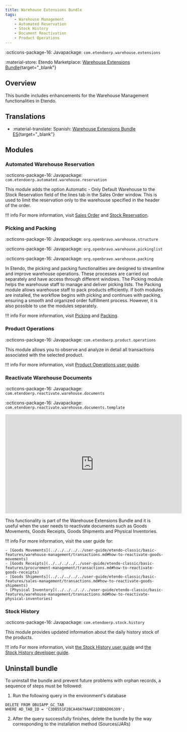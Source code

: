 ```yaml
---
title: Warehouse Extensions Bundle
tags:
    - Warehouse Management
    - Automated Reservation
    - Stock History
    - Document Reactivation
    - Product Operations
---
```

:octicons-package-16: Javapackage: `com.etendoerp.warehouse.extensions`

:material-store: Etendo Marketplace:  [Warehouse Extensions Bundle](https://marketplace.etendo.cloud/#/product-details?module=EFDA39668E2E4DF2824FFF0A905E6A95){target="_blank"}

## Overview
This bundle includes enhancements for the Warehouse Management functionalities in Etendo.

## Translations

-  :material-translate: Spanish: [Warehouse Extensions Bundle ES](https://marketplace.etendo.cloud/?#/product-details?module=BAE67A5B5BC4496D9B1CA002BBCDC80E){target="_blank"}

## Modules

### Automated Warehouse Reservation

:octicons-package-16: Javapackage: `com.etendoerp.automated.warehouse.reservation`

This module adds the option Automatic - Only Default Warehouse to the Stock Reservation field of the lines tab in the Sales Order window. This is used to limit the reservation only to the warehouse specified in the header of the order.

!!! info
    For more information, visit [Sales Order](../../../basic-features/sales-management/transactions.md#stock-reservations) and [Stock Reservation](../../../basic-features/warehouse-management/transactions.md#stock-reservation).

### Picking and Packing 

:octicons-package-16: Javapackage: `org.openbravo.warehouse.structure`

:octicons-package-16: Javapackage: `org.openbravo.warehouse.pickinglist`

:octicons-package-16: Javapackage: `org.openbravo.warehouse.packing`

In Etendo, the picking and packing functionalities are designed to streamline and improve warehouse operations. These processes are carried out separately and have access through different windows. The Picking module helps the warehouse staff to manage and deliver picking lists. The Packing module allows warehouse staff to pack products efficiently. If both modules are installed, the workflow begins with picking and continues with packing, ensuring a smooth and organized order fulfillment process. However, it is also possible to use the modules separately.

!!! info
    For more information, visit [Picking](picking.md) and [Packing](packing.md). 

### Product Operations

:octicons-package-16: Javapackage: `com.etendoerp.product.operations`

This module allows you to observe and analyze in detail all transactions associated with the selected product. 

!!! info
    For more information, visit [Product Operations user guide](../../../basic-features/warehouse-management/analysis-tools.md/#product-operations).


### Reactivate Warehouse Documents

:octicons-package-16: Javapackage: `com.etendoerp.reactivate.warehouse.documents`

:octicons-package-16: Javapackage: `com.etendoerp.reactivate.warehouse.documents.template`

<iframe width="560" height="315" src="https://www.youtube.com/embed/ghH3tBjoN9c" title="YouTube video player" frameborder="0" allow="accelerometer; autoplay; clipboard-write; encrypted-media; gyroscope; picture-in-picture; web-share" allowfullscreen></iframe>

This functionality is part of the Warehouse Extensions Bundle and it is useful when the user needs to reactivate documents such as Goods Movements, Goods Receipts, Goods Shipments and Physical Inventories. 

!!! info
    For more information, visit the user guide for:

    - [Goods Movements](../../../../../user-guide/etendo-classic/basic-features/warehouse-management/transactions.md#how-to-reactivate-goods-movements)
    - [Goods Receipts](../../../../../user-guide/etendo-classic/basic-features/procurement-management/transactions.md#how-to-reactivate-goods-receipts)
    - [Goods Shipments](../../../../../user-guide/etendo-classic/basic-features/sales-management/transactions.md#how-to-reactivate-goods-shipments)
    - [Physical Inventory](../../../../../user-guide/etendo-classic/basic-features/warehouse-management/transactions.md#how-to-reactivate-physical-inventories)

### Stock History

:octicons-package-16: Javapackage: `com.etendoerp.stock.history`

This module provides updated information about the daily history stock of the products. 

!!! info
    For more information, visit [the Stock History user guide](../../../../../user-guide/etendo-classic/basic-features/warehouse-management/analysis-tools.md#stock-history) and [the Stock History developer guide](../../../../../developer-guide/etendo-classic/bundles/warehouse-extensions-bundle.md#stock-history).

## Uninstall bundle

To uninstall the bundle and prevent future problems with orphan records, a sequence of steps must be followed:

1. Run the following query in the environment's database
```
DELETE FROM OBUIAPP_GC_TAB 
WHERE AD_TAB_ID = 'C3DB551F2BCA40A79AAF21DBD6D06309';
```

2. After the query successfully finishes, delete the bundle by the way corresponding to the installation method (Sources/JARs)